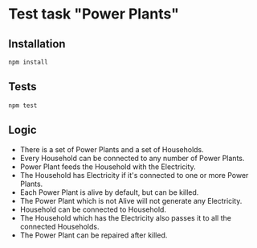 # Test task "Power Plants"

## Installation

```
npm install
```

## Tests

```
npm test
```

## Logic

* There is a set of Power Plants and a set of Households.
* Every Household can be connected to any number of Power Plants.
* Power Plant feeds the Household with the Electricity.
* The Household has Electricity if it's connected to one or more Power Plants.
* Each Power Plant is alive by default, but can be killed.
* The Power Plant which is not Alive will not generate any Electricity.
* Household can be connected to Household.
* The Household which has the Electricity also passes it to all the connected Households.
* The Power Plant can be repaired after killed.

